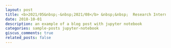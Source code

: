 ```yaml
---
layout: post
title: <b>2021/05&nbsp;-&nbsp;2021/08</b> &nbsp;&nbsp;  Research Intern,  <a href="https://jdcorporateblog.com/">JD Group Silicon Valley Research Center</a>
date: 2018-10-01
description: an example of a blog post with jupyter notebook
categories: sample-posts jupyter-notebook
giscus_comments: true
related_posts: false
---
```


